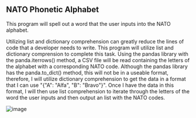 <h2>NATO Phonetic Alphabet</h2>

This program will spell out a word that the user inputs into the NATO alphabet.

Utilizing list and dictionary comprehension can greatly reduce the lines of code that a developer needs to write. This program will utilize list and dictionary comprension to complete this task. Using the pandas library with the panda.iterrows() method, a CSV file will be read containing the letters of the alphabet with a corresponding NATO code. Although the pandas library has the panda.to_dict() method, this will not be in a useable format, therefore, I will utilize dictionary comprehension to get the data in a format that I can use "{"A": "Alfa", "B": "Bravo"}". Once I have the data in this format, I will then use list comprehension to iterate through the letters of the word the user inputs and then output an list with the NATO codes. 


<img src="https://i.imgur.com/Z6KnIIW.png" alt="image"/>
